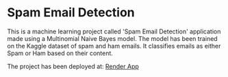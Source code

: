 # Spam Email Detection

This is a machine learning project called 'Spam Email Detection' application made using a 
Multinomial Naive Bayes model. The model has been trained on the Kaggle dataset of spam 
and ham emails. It classifies emails as either Spam or Ham based on their content.

The project has been deployed at: [Render App](https://spam-email-detection-mzfc.onrender.com)
